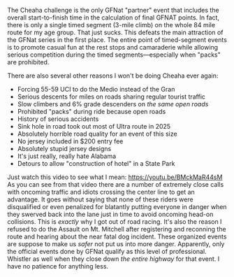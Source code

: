 The Cheaha challenge is the only GFNat "partner" event that includes the overall start-to-finish time in the calculation of final GFNAT points. In fact, there is only a single timed segment (3-mile climb) on the whole 84 mile route for my age group. That just sucks. This defeats the main attraction of the GFNat series in the first place. The entire point of timed-segment events is to promote casual fun at the rest stops and camaraderie while allowing serious competition during the timed segments—especially when "packs" are prohibited.

There are also several other reasons I won't be doing Cheaha ever again:

- Forcing 55-59 UCI to do the Medio instead of the Gran
- Serious descents for miles on roads sharing regular tourist traffic
- Slow climbers and 6% grade descenders on *the same open roads*
- Prohibited "packs" during ride because open roads
- History of serious accidents
- Sink hole in road took out most of Ultra route in 2025
- Absolutely horrible road quality for an event of this size
- No jersey included in $200 entry fee
- Absolutely stupid jersey designs
- It's just really, really hate Alabama
- Detours to allow "construction of hotel" in a State Park

Just watch this video to see what I mean: https://youtu.be/BMckMaR44sM As you can see from that video there are a number of extremely close calls with oncoming traffic and idiots crossing the center line to get an advantage. It goes without saying that none of these riders were disqualified or even penalized for blatantly putting everyone in danger when they swerved back into the lane just in time to avoid oncoming head-on collisions. This is *exactly* why I got out of road racing. It's also the reason I refused to do the Assault on Mt. Mitchell after registering and reconning the route and hearing about the near fatal dog incident. These organized events are suppose to make us *safer* not put us into more danger. Apparently, only the official events done by GFNat qualify as this level of professional. Whistler as well when they close down *the entire highway* for that event. I have no patience for anything less.